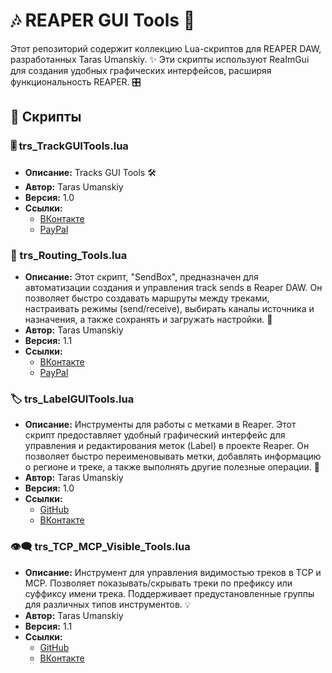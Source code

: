 # 🎶 REAPER GUI Tools 🚀

Этот репозиторий содержит коллекцию Lua-скриптов для REAPER DAW, разработанных Taras Umanskiy. ✨ Эти скрипты используют ReaImGui для создания удобных графических интерфейсов, расширяя функциональность REAPER. 🎛️

## 📜 Скрипты

### 🎚️ trs_TrackGUITools.lua
*   **Описание:** Tracks GUI Tools 🛠️
*   **Автор:** Taras Umanskiy
*   **Версия:** 1.0
*   **Ссылки:**
    *   [ВКонтакте](http://vk.com/tarasmetal)
    *   [PayPal](https://paypal.me/Tarasmetal)

### 🔗 trs_Routing_Tools.lua
*   **Описание:** Этот скрипт, "SendBox", предназначен для автоматизации создания и управления track sends в Reaper DAW. Он позволяет быстро создавать маршруты между треками, настраивать режимы (send/receive), выбирать каналы источника и назначения, а также сохранять и загружать настройки. 🚦
*   **Автор:** Taras Umanskiy
*   **Версия:** 1.1
*   **Ссылки:**
    *   [ВКонтакте](http://vk.com/tarasmetal)
    *   [PayPal](https://paypal.me/Tarasmetal)

### 🏷️ trs_LabelGUITools.lua
*   **Описание:** Инструменты для работы с метками в Reaper. Этот скрипт предоставляет удобный графический интерфейс для управления и редактирования меток (Label) в проекте Reaper. Он позволяет быстро переименовывать метки, добавлять информацию о регионе и треке, а также выполнять другие полезные операции. 📝
*   **Автор:** Taras Umanskiy
*   **Версия:** 1.0
*   **Ссылки:**
    *   [GitHub](https://github.com/Tarasmetal/ReaScripts)
    *   [ВКонтакте](https://vk.com/Tarasmetal)

### 👁️‍🗨️ trs_TCP_MCP_Visible_Tools.lua
*   **Описание:** Инструмент для управления видимостью треков в TCP и MCP. Позволяет показывать/скрывать треки по префиксу или суффиксу имени трека. Поддерживает предустановленные группы для различных типов инструментов. 💡
*   **Автор:** Taras Umanskiy
*   **Версия:** 1.1
*   **Ссылки:**
    *   [GitHub](https://github.com/Tarasmetal/ReaScripts)
    *   [ВКонтакте](https://vk.com/Tarasmetal)